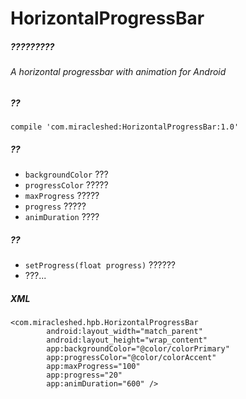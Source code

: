 # HorizontalProgressBar

##### ?????????
###### A horizontal progressbar with animation for Android

##### ??
`compile 'com.miracleshed:HorizontalProgressBar:1.0'`

##### ??
- `backgroundColor` ???
- `progressColor` ?????
- `maxProgress` ?????
- `progress` ?????
- `animDuration` ????

##### ??
- `setProgress(float progress)` ??????
- ???...

##### XML
```
<com.miracleshed.hpb.HorizontalProgressBar
        android:layout_width="match_parent"
        android:layout_height="wrap_content"
        app:backgroundColor="@color/colorPrimary"
        app:progressColor="@color/colorAccent"
        app:maxProgress="100"
        app:progress="20"
        app:animDuration="600" />
```


